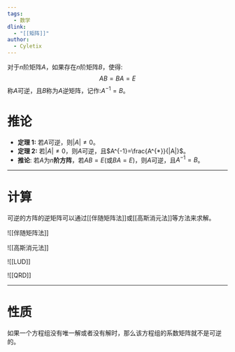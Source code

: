 ```yaml
---
tags:
  - 数学
dlink:
  - "[[矩阵]]"
author:
  - Cyletix
---
```

对于$n$阶矩阵$A$，如果存在$n$阶矩阵$B$，使得:
$$
AB=BA=E
$$
称$A$可逆，且$B$称为$A$逆矩阵，记作:$A^{-1}=B$。

# 推论
- **定理 1:** 若$A$可逆，则$|A|\neq 0$。
- **定理 2:** 若$|A|\neq 0$，则$A$可逆，且$A^{-1}=\frac{A^{*}}{|A|}$。
- **推论**: 若$A$为$n$**阶方阵**，若$AB=E$(或$BA=E$)，则$A$可逆，且$A^{-1}=B$。
---
# 计算
可逆的方阵的逆矩阵可以通过[[伴随矩阵法]]或[[高斯消元法]]等方法来求解。

![[伴随矩阵法]]

![[高斯消元法]]

![[LUD]]


![[QRD]]



---
# 性质
如果一个方程组没有唯一解或者没有解时，那么该方程组的系数矩阵就不是可逆的。
